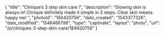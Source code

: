 {
    "title": "Clinique’s 3 step skin care !",
    "description": "Glowing skin is always in! Clinique definitely made it simple in 3 steps. Clear skin means happy me! ",
    "photoId": "184420756",
    "date_created": "1543377326",
    "date_modified": "1546466796",
    "type": "captivate",
    "layout": "photo",
    "url": "\/p\/cliniques-3-step-skin-care\/184420756"
}